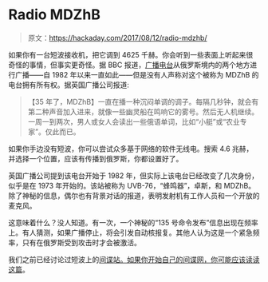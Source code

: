 # Radio MDZhB

> 原文：<https://hackaday.com/2017/08/12/radio-mdzhb/>

如果你有一台短波接收机，把它调到 4625 千赫。你会听到一些表面上听起来很奇怪的事情，但事实更奇怪。据 BBC 报道，[广播电台](http://www.bbc.com/future/story/20170801-the-ghostly-radio-station-that-no-one-claims-to-run)从俄罗斯境内的两个地方进行广播——自 1982 年以来一直如此——但是没有人声称对这个被称为 MDZhB 的电台拥有所有权。据英国广播公司报道:

> 【35 年了，MDZhB】一直在播一种沉闷单调的调子。每隔几秒钟，就会有第二种声音加入进来，就像一些幽灵船在鸣响它的雾号。然后无人机继续。一周一到两次，男人或女人会读出一些俄语单词，比如“小艇”或“农业专家”。仅此而已。

如果你手边没有短波，你可以尝试众多基于网络的软件无线电。搜索 4.6 兆赫，并选择一个位置，应该有传播到俄罗斯，你都设置好了。

英国广播公司提到该电台开始于 1982 年，但实际上该电台已经改变了几次身份，似乎是在 1973 年开始的。该站被称为 UVB-76，“蜂鸣器”，卓斯，和 MDZhB。除了神秘的信息，偶尔也有背景对话的报道，表明发射机有工作人员和一个开放的麦克风。

这意味着什么？没人知道。有一次，一个神秘的“135 号命令发布”信息出现在频率上。有人猜测，如果广播停止，将会引发自动核报复。其他人认为这是一个紧急频率，只有在俄罗斯受到攻击时才会被激活。

我们之前已经讨论过短波上的[间谍站。如果你开始自己的间谍网，你可能应该](http://hackaday.com/2015/10/29/secret-radio-stations-by-the-numbers/)[读读这篇](http://hackaday.com/2016/12/31/run-your-own-numbers-station/)。